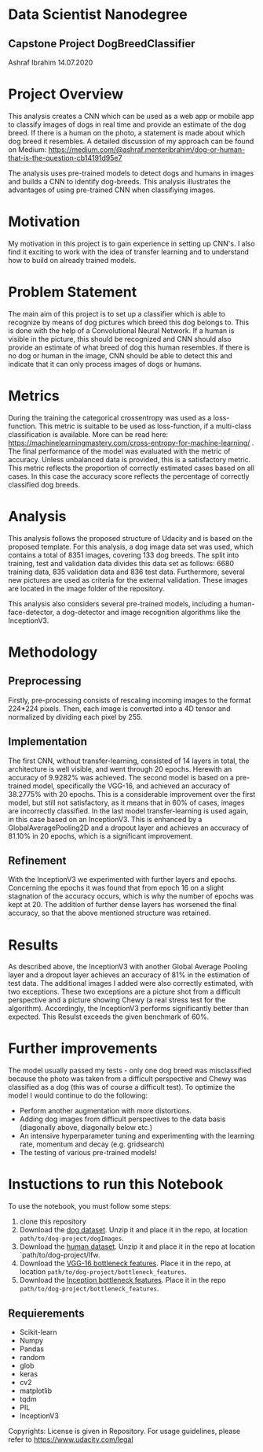 # Data Scientist Nanodegree

## Capstone Project DogBreedClassifier

Ashraf Ibrahim 
14.07.2020

# Project Overview

This analysis creates a CNN which can be used as a web app or mobile app to classify images of dogs in real time and provide an estimate of the dog breed. 
If there is a human on the photo, a statement is made about which dog breed it resembles.
A detailed discussion of my approach can be found on Medium: 
https://medium.com/@ashraf.menteribrahim/dog-or-human-that-is-the-question-cb14191d95e7

The analysis uses pre-trained models to detect dogs and humans in images and builds a CNN to identify dog-breeds. This analysis illustrates the advantages of using pre-trained CNN when classifiying images. 

# Motivation

My motivation in this project is to gain experience in setting up CNN's. I also find it exciting to work with the idea of transfer learning and to understand how to build on already trained models. 

# Problem Statement 

The main aim of this project is to set up a classifier which is able to recognize by means of dog pictures which breed this dog belongs to. This is done with the help of a Convolutional Neural Network. If a human is visible in the picture, this should be recognized and CNN should also provide an estimate of what breed of dog this human resembles. 
If there is no dog or human in the image, CNN should be able to detect this and indicate that it can only process images of dogs or humans. 

# Metrics

During the training the categorical crossentropy was used as a loss-function. This metric is suitable to be used as loss-function, if a multi-class classification is available.
More can be read here: https://machinelearningmastery.com/cross-entropy-for-machine-learning/ .
The final performance of the model was evaluated with the metric of accuracy. Unless unbalanced data is provided, this is a satisfactory metric. This metric reflects the proportion of correctly estimated cases based on all cases. In this case the accuracy score reflects the percentage of correctly classified dog breeds.

# Analysis 

This analysis follows the proposed structure of Udacity and is based on the proposed template. For this analysis, a dog image data set was used, which contains a total of 8351 images, covering 133 dog breeds. The split into training, test and validation data divides this data set as follows: 6680 training data, 835 validation data and 836 test data. 
Furthermore, several new pictures are used as criteria for the external validation. These images are located in the image folder of the repository. 

This analysis also considers several pre-trained models, including a human-face-detector, a dog-detector and image recognition algorithms like the InceptionV3. 

# Methodology 

## Preprocessing 

Firstly, pre-processing consists of rescaling incoming images to the format 224*224 pixels. Then, each image is converted into a 4D tensor and normalized by dividing each pixel by 255. 

## Implementation 

The first CNN, without transfer-learning, consisted of 14 layers in total, the architecture is well visible, and went through 20 epochs. Herewith an accuracy of 9.9282% was achieved. 
The second model is based on a pre-trained model, specifically the VGG-16, and achieved an accuracy of 38.2775% with 20 epochs. This is a considerable improvement over the first model, but still not satisfactory, as it means that in 60% of cases, images are incorrectly classified. 
In the last model transfer-learning is used again, in this case based on an InceptionV3. This is enhanced by a GlobalAveragePooling2D and a dropout layer and achieves an accuracy of 81.10% in 20 epochs, which is a significant improvement.


## Refinement 

With the InceptionV3 we experimented with further layers and epochs. Concerning the epochs it was found that from epoch 16 on a slight stagnation of the accuracy occurs, which is why the number of epochs was kept at 20. 
The addition of further dense layers has worsened the final accuracy, so that the above mentioned structure was retained. 

# Results 

As described above, the InceptionV3 with another Global Average Pooling layer and a dropout layer achieves an accuracy of 81% in the estimation of test data. 
The additional images I added were also correctly estimated, with two exceptions. These two exceptions are a picture shot from a difficult perspective and a picture showing Chewy (a real stress test for the algorithm).
Accordingly, the InceptionV3 performs significantly better than expected. This Resulst exceeds the given benchmark of 60%. 

# Further improvements 

The model usually passed my tests - only one dog breed was misclassified because the photo was taken from a difficult perspective and Chewy was classified as a dog (this was of course a difficult test). To optimize the model I would continue to do the following: 
- Perform another augmentation with more distortions. 
- Adding dog images from difficult perspectives to the data basis (diagonally above, diagonally below etc.)
- An intensive hyperparameter tuning and experimenting with the learning rate, momentum and decay (e.g. gridsearch)
- The testing of various pre-trained models!


# Instuctions to run this Notebook 

To use the notebook, you must follow some steps: 

1. clone this repository 
2. Download the [dog dataset](https://s3-us-west-1.amazonaws.com/udacity-aind/dog-project/dogImages.zip). Unzip it and place it in the repo, at location `path/to/dog-project/dogImages`.
3.  Download the [human dataset](https://s3-us-west-1.amazonaws.com/udacity-aind/dog-project/lfw.zip).  Unzip it and place it in the repo at location `path/to/dog-project/lfw.
4. Download the [VGG-16 bottleneck features](https://s3-us-west-1.amazonaws.com/udacity-aind/dog-project/DogVGG16Data.npz). Place it in the repo, at location `path/to/dog-project/bottleneck_features`.
5. Download the [Inception bottleneck features](https://s3-us-west-1.amazonaws.com/udacity-aind/dog-project/DogInceptionV3Data.npz). Place it in the repo `path/to/dog-project/bottleneck_features`.


## Requierements

+ Scikit-learn  
+ Numpy 
+ Pandas 
+ random
+ glob
+ keras 
+ cv2
+ matplotlib 
+ tqdm
+ PIL
+ InceptionV3

Copyrights:
License is given in Repository. For usage guidelines, please refer to https://www.udacity.com/legal
